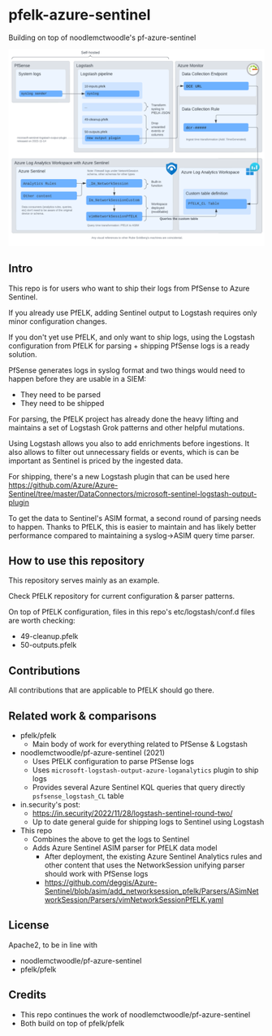 # pfelk-azure-sentinel

Building on top of noodlemctwoodle's pf-azure-sentinel

![architecture](pfelk-azure-sentinel-architecture2.png)

## Intro

This repo is for users who want to ship their logs from PfSense
to Azure Sentinel.

If you already use PfELK, adding Sentinel output to Logstash
requires only minor configuration changes.

If you don't yet use PfELK, and only want to ship logs, using
the Logstash configuration from PfELK for parsing + shipping
PfSense logs is a ready solution.

PfSense generates logs in syslog format and two things would need
to happen before they are usable in a SIEM:

 - They need to be parsed
 - They need to be shipped

For parsing, the PfELK project has already done the heavy lifting
and maintains a set of Logstash Grok patterns and other helpful
mutations.

Using Logstash allows you also to add enrichments before ingestions.
It also allows to filter out unnecessary fields or events, which is
can be important as Sentinel is priced by the ingested data.

For shipping, there's a new Logstash plugin that can be used here
https://github.com/Azure/Azure-Sentinel/tree/master/DataConnectors/microsoft-sentinel-logstash-output-plugin

To get the data to Sentinel's ASIM format, a second round of parsing
needs to happen. Thanks to PfELK, this is easier to maintain and has
likely better performance compared to maintaining a syslog->ASIM
query time parser.

## How to use this repository

This repository serves mainly as an example.

Check PfELK repository for current configuration & parser patterns.

On top of PfELK configuration, files in this repo's etc/logstash/conf.d
files are worth checking:

- 49-cleanup.pfelk
- 50-outputs.pfelk

## Contributions

All contributions that are applicable to PfELK should go there.

## Related work & comparisons

- pfelk/pfelk
  - Main body of work for everything related to PfSense & Logstash
- noodlemctwoodle/pf-azure-sentinel (2021)
  - Uses PfELK configuration to parse PfSense logs
  - Uses `microsoft-logstash-output-azure-loganalytics` plugin to ship logs
  - Provides several Azure Sentinel KQL queries that query directly
    `psfsense_logstash_CL` table
- in.security's post:
  - https://in.security/2022/11/28/logstash-sentinel-round-two/
  - Up to date general guide for shipping logs to Sentinel using Logstash
- This repo
  - Combines the above to get the logs to Sentinel
  - Adds Azure Sentinel ASIM parser for PfELK data model
    - After deployment, the existing Azure Sentinel Analytics rules and other 
      content that uses the NetworkSession unifying parser should work
      with PfSense logs
    - https://github.com/deggis/Azure-Sentinel/blob/asim/add_networksession_pfelk/Parsers/ASimNetworkSession/Parsers/vimNetworkSessionPfELK.yaml

## License

Apache2, to be in line with

- noodlemctwoodle/pf-azure-sentinel
- pfelk/pfelk

## Credits

- This repo continues the work of noodlemctwoodle/pf-azure-sentinel
- Both build on top of pfelk/pfelk